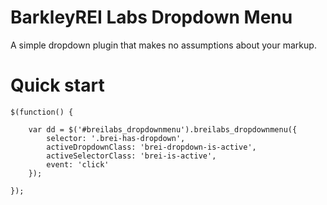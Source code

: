 BarkleyREI Labs Dropdown Menu
=====================

A simple dropdown plugin that makes no assumptions about your markup.

# Quick start

```
$(function() {

	var dd = $('#breilabs_dropdownmenu').breilabs_dropdownmenu({
		selector: '.brei-has-dropdown',
		activeDropdownClass: 'brei-dropdown-is-active',
		activeSelectorClass: 'brei-is-active',
		event: 'click'
	});

});
```
